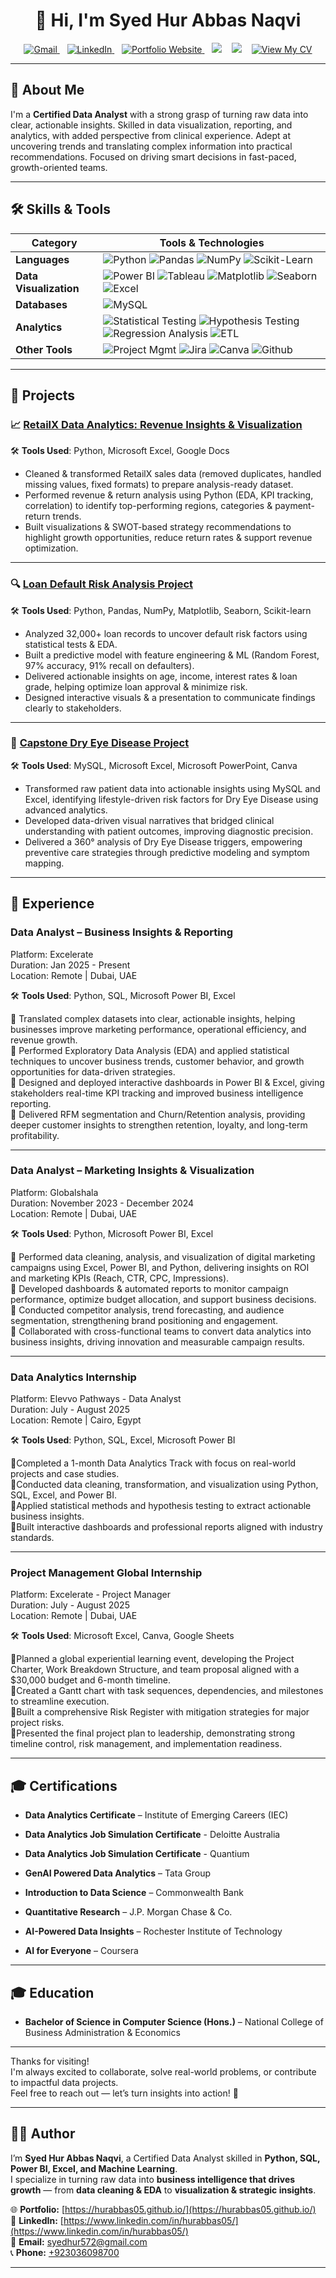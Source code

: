 <h1 align="center">👋 Hi, I'm Syed Hur Abbas Naqvi</h1>

<p align="center">
  <a href="mailto:syedhur572@gmail.com">
    <img src="https://img.shields.io/badge/Gmail-D14836?style=flat&logo=gmail&logoColor=white" alt="Gmail"/>
  </a>
  &nbsp;&nbsp;
  <a href="https://www.linkedin.com/in/hurabbas05/">
    <img src="https://img.shields.io/badge/LinkedIn-0A66C2?style=flat&logo=linkedin&logoColor=white" alt="LinkedIn"/>
  </a>
  &nbsp;&nbsp;
  <a href="https://hurabbas05.github.io/">
    <img src="https://img.shields.io/badge/Portfolio-Website-blueviolet?style=flat&logo=google-chrome&logoColor=white" alt="Portfolio Website"/>
  </a>
  &nbsp;&nbsp;
  <img src="https://img.shields.io/badge/Phone-📞+92%20303%206098700-blue?style=flat"/>
  &nbsp;&nbsp;
  <img src="https://img.shields.io/badge/Location-Pakistan-008000?style=flat"/>
  &nbsp;&nbsp;
  <a href="https://www.canva.com/design/DAGwzMrgFv8/Oij1AH_wMaalO1tC8N6hoA/view?utm_content=DAGwzMrgFv8&utm_campaign=designshare&utm_medium=link2&utm_source=uniquelinks&utlId=h345c0c569d" target="_blank">
    <img src="https://img.shields.io/badge/📄%20View%20My%20CV-1e90ff?style=flat-square" alt="View My CV"/>
  </a>
</p>

---

## 🧠 About Me

I'm a **Certified Data Analyst** with a strong grasp of turning raw data into clear, actionable insights. Skilled in data visualization, reporting, and analytics, with added perspective from clinical experience. Adept at uncovering trends and translating complex information into practical recommendations. Focused on driving smart decisions in fast-paced, growth-oriented teams.

---

## 🛠 Skills & Tools

| Category             | Tools & Technologies |
|----------------------|----------------------|
| **Languages**        | ![Python](https://img.shields.io/badge/Python-3776AB?style=flat&logo=python&logoColor=white) ![Pandas](https://img.shields.io/badge/Pandas-150458?style=flat&logo=pandas&logoColor=white) ![NumPy](https://img.shields.io/badge/Numpy-013243?style=flat&logo=numpy&logoColor=white) ![Scikit-Learn](https://img.shields.io/badge/Scikit--Learn-F7931E?style=flat&logo=scikit-learn&logoColor=white) |
| **Data Visualization**         | ![Power BI](https://img.shields.io/badge/PowerBI-F2C811?style=flat&logo=powerbi&logoColor=black) ![Tableau](https://img.shields.io/badge/Tableau-E97627?style=flat&logo=tableau&logoColor=white) ![Matplotlib](https://img.shields.io/badge/Matplotlib-blue?style=flat&logo=matplotlib&logoColor=black) ![Seaborn](https://img.shields.io/badge/Seaborn-2D3F73?style=flat) ![Excel](https://img.shields.io/badge/Excel-217346?style=flat&logo=microsoft-excel&logoColor=white) |
| **Databases**        | ![MySQL](https://img.shields.io/badge/MySQL-4479A1?style=flat&logo=mysql&logoColor=white) |
| **Analytics**        | ![Statistical Testing](https://img.shields.io/badge/Statistical--Testing-grey) ![Hypothesis Testing](https://img.shields.io/badge/Hypothesis--Testing-yellow)  ![Regression Analysis](https://img.shields.io/badge/Regression--Analysis-blue) ![ETL](https://img.shields.io/badge/ETL-lightorange) |
| **Other Tools**      | ![Project Mgmt](https://img.shields.io/badge/Project--Management-blue) ![Jira](https://img.shields.io/badge/Jira-0052CC?style=flat&logo=jira&logoColor=white) ![Canva](https://img.shields.io/badge/Canva-00C4CC?style=flat&logo=canva&logoColor=white) ![Github](https://img.shields.io/badge/Github-F05032?style=flat&logo=git&logoColor=white)
---

## 📁 Projects

### 📈 [RetailX Data Analytics: Revenue Insights & Visualization](https://github.com/hurabbas05/RetailX-Revenue-Insights-Strategy-Project)  

🛠 **Tools Used**: Python, Microsoft Excel, Google Docs  

- Cleaned & transformed RetailX sales data (removed duplicates, handled missing values, fixed formats) to prepare analysis-ready dataset.
- Performed revenue & return analysis using Python (EDA, KPI tracking, correlation) to identify top-performing regions, categories & payment-return trends.
- Built visualizations & SWOT-based strategy recommendations to highlight growth opportunities, reduce return rates & support revenue optimization.

---

### 🔍 [Loan Default Risk Analysis Project](https://github.com/hurabbas05/Loan-Default-Risk-Analysis)  

🛠 **Tools Used**: Python, Pandas, NumPy, Matplotlib, Seaborn, Scikit-learn  

- Analyzed 32,000+ loan records to uncover default risk factors using statistical tests & EDA.
- Built a predictive model with feature engineering & ML (Random Forest, 97% accuracy, 91% recall on defaulters).
- Delivered actionable insights on age, income, interest rates & loan grade, helping optimize loan approval & minimize risk.
- Designed interactive visuals & a presentation to communicate findings clearly to stakeholders.
---

### 🧬 [Capstone Dry Eye Disease Project](https://github.com/hurabbas05/Capstone-Dry-Eye-Disease-Project)  

🛠 **Tools Used**: MySQL, Microsoft Excel, Microsoft PowerPoint, Canva  

- Transformed raw patient data into actionable insights using MySQL and Excel, identifying lifestyle-driven risk factors for Dry Eye Disease using advanced analytics.
- Developed data-driven visual narratives that bridged clinical understanding with patient outcomes, improving diagnostic precision.
- Delivered a 360° analysis of Dry Eye Disease triggers, empowering preventive care strategies through predictive modeling and symptom mapping.

---
## 💼 Experience

### **Data Analyst – Business Insights & Reporting**                                        
Platform: Excelerate                                                                 
Duration: Jan 2025 - Present                                                      
Location: Remote | Dubai, UAE                                              

🛠 **Tools Used**: Python, SQL, Microsoft Power BI, Excel  

🔹 Translated complex datasets into clear, actionable insights, helping businesses improve marketing performance, operational efficiency, and revenue growth.                      
🔹 Performed Exploratory Data Analysis (EDA) and applied statistical techniques to uncover business trends, customer behavior, and growth opportunities for data-driven strategies.       
🔹 Designed and deployed interactive dashboards in Power BI & Excel, giving stakeholders real-time KPI tracking and improved business intelligence reporting.                      
🔹 Delivered RFM segmentation and Churn/Retention analysis, providing deeper customer insights to strengthen retention, loyalty, and long-term profitability.                                            

---

### **Data Analyst – Marketing Insights & Visualization**                                                 
Platform: Globalshala                                               
Duration: November 2023 - December 2024                                             
Location: Remote | Dubai, UAE                                                          

🛠 **Tools Used**: Python, Microsoft Power BI, Excel  

🔹 Performed data cleaning, analysis, and visualization of digital marketing campaigns using Excel, Power BI, and Python, delivering insights on ROI and marketing KPIs (Reach, CTR, CPC, Impressions).                                                                        
🔹 Developed dashboards & automated reports to monitor campaign performance, optimize budget allocation, and support business decisions.                             
🔹 Conducted competitor analysis, trend forecasting, and audience segmentation, strengthening brand positioning and engagement.                                             
🔹 Collaborated with cross-functional teams to convert data analytics into business insights, driving innovation and measurable campaign results.                                    

---
### Data Analytics Internship                                                                                                                                                     
Platform: Elevvo Pathways - Data Analyst                                                          
Duration: July - August 2025                                                       
Location: Remote | Cairo, Egypt                                               

🛠 **Tools Used**: Python, SQL, Excel, Microsoft Power BI  

🔹Completed a 1-month Data Analytics Track with focus on real-world projects and case studies.                                        
🔹Conducted data cleaning, transformation, and visualization using Python, SQL, Excel, and Power BI.                                    
🔹Applied statistical methods and hypothesis testing to extract actionable business insights.                                               
🔹Built interactive dashboards and professional reports aligned with industry standards.                                    

---
### Project Management Global Internship                                                                                                                                                  
Platform: Excelerate - Project Manager                                               
Duration: July - August 2025                                             
Location: Remote | Dubai, UAE                                                                                          

🛠 **Tools Used**: Microsoft Excel, Canva, Google Sheets  

🔹Planned a global experiential learning event, developing the Project Charter, Work Breakdown Structure, and team proposal aligned with a $30,000 budget and 6-month timeline.       
🔹Created a Gantt chart with task sequences, dependencies, and milestones to streamline execution.                                                
🔹Built a comprehensive Risk Register with mitigation strategies for major project risks.                                                      
🔹Presented the final project plan to leadership, demonstrating strong timeline control, risk management, and implementation readiness.                     

---
## 🎓 Certifications

- **Data Analytics Certificate** – Institute of Emerging Careers (IEC)
 
- **Data Analytics Job Simulation Certificate** - Deloitte Australia  

- **Data Analytics Job Simulation Certificate** - Quantium  

- **GenAI Powered Data Analytics** – Tata Group  

- **Introduction to Data Science** – Commonwealth Bank  

- **Quantitative Research** – J.P. Morgan Chase & Co. 

- **AI-Powered Data Insights** – Rochester Institute of Technology

- **AI for Everyone** – Coursera

---
## 🎓 Education

- **Bachelor of Science in Computer Science (Hons.)** – National College of Business Administration & Economics 
---
Thanks for visiting!    
I'm always excited to collaborate, solve real-world problems, or contribute to impactful data projects.  
Feel free to reach out — let’s turn insights into action! 🚀

---

## 🙋‍♂️ Author

I’m **Syed Hur Abbas Naqvi**, a Certified Data Analyst skilled in **Python, SQL, Power BI, Excel, and Machine Learning**.  
I specialize in turning raw data into **business intelligence that drives growth** — from **data cleaning & EDA** to **visualization & strategic insights**.

🌐 **Portfolio:** [https://hurabbas05.github.io/](https://hurabbas05.github.io/)  
🔗 **LinkedIn:**  [https://www.linkedin.com/in/hurabbas05/](https://www.linkedin.com/in/hurabbas05/)  
📧 **Email:**     [syedhur572@gmail.com](mailto:syedhur572@gmail.com)  
📞 **Phone:**     [+923036098700](tel:+923036098700)

---
